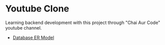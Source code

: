 # Youtube Clone

Learning backend development with this project through "Chai Aur Code" youtube channel.

- [Database ER Model](https://app.eraser.io/workspace/YtPqZ1VogxGy1jzIDkzj)
